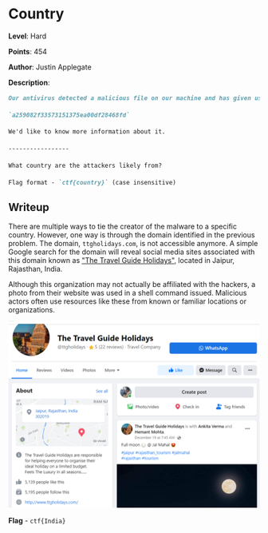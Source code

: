 # Country
**Level**: Hard

**Points**: 454

**Author**: Justin Applegate

**Description**:
```markdown
Our antivirus detected a malicious file on our machine and has given us the hash:

`a259082f33573151375ea00df28468fd`

We'd like to know more information about it. 

-----------------

What country are the attackers likely from?

Flag format - `ctf{country}` (case insensitive)
```

## Writeup
There are multiple ways to tie the creator of the malware to a specific country. However, one way is through the domain identified in the previous problem. The domain, `ttgholidays.com`, is not accessible anymore. A simple Google search for the domain will reveal social media sites associated with this domain known as ["The Travel Guide Holidays"](https://www.facebook.com/ttgholidays/), located in Jaipur, Rajasthan, India. 

Although this organization may not actually be affiliated with the hackers, a photo from their website was used in a shell command issued. Malicious actors often use resources like these from known or familiar locations or organizations. 

![](solution.png)

**Flag** - `ctf{India}`
